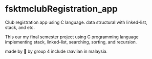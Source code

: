 # fsktmclubRegistration_app
Club registration app using C language. data structural with linked-list, stack, and etc.

This our my final semester project using C programming language
implementing stack, linked-list, searching, sorting, and recursion.

made by 🧡 by group 4 include raaviian in malaysia.
